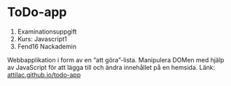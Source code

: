 # ToDo-app
1. Examinationsuppgift 
2. Kurs: Javascript1 
3. Fend16 Nackademin

Webbapplikation i form av en “att göra”-lista. Manipulera DOMen med hjälp av JavaScript för att lägga till och ändra innehållet på en hemsida.
Länk: [attilac.github.io/todo-app](https://attilac.github.io/todo-app/)
